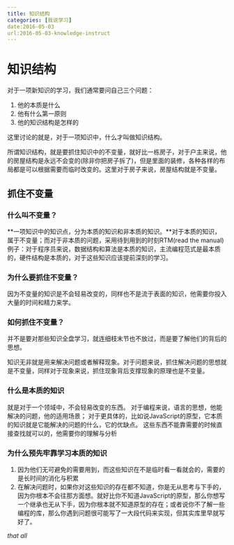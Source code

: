 ```yaml
---
title: 知识结构
categories: [我说学习]
date:2016-05-03
url:2016-05-03-knowledge-instruct
---
```


# 知识结构

对于一项新知识的学习，我们通常要问自己三个问题：

1. 他的本质是什么
2. 他有什么第一原则
3. 他的知识结构是怎样的

这里讨论的就是，对于一项知识中，什么才叫做知识结构。

所谓知识结构，就是要抓住知识中的不变量，就好比一栋房子，对于户主来说，他的房屋结构是永远不会变的(除非你把房子拆了)，但是里面的装修，各种各样的布局都是可以根据需要而临时改变的。这里对于房子来说，房屋结构就是不变量。

## 抓住不变量

### 什么叫不变量？

**一项知识中的知识点，分为本质的知识和非本质的知识。**对于本质的知识，属于不变量；而对于非本质的问题，采用待到用到的时刻RTM(read the manual)
例子：对于程序员来说，数据结构和算法是本质的知识，主流编程范式是最本质的，硬件结构是本质的，对于这些知识应该提前深刻的学习。

### 为什么要抓住不变量？

因为不变量的知识是不会轻易改变的，同样也不是流于表面的知识，他需要你投入大量的时间和精力来学。

### 如何抓住不变量？

并不是要对那些知识全盘学习，就连细枝末节也不放过，而是要了解他们的背后的思想。

知识无非就是用来解决问题或者解释现象。对于问题来说，抓住解决问题的思想就是不变量，同样对于现象来说，抓住现象背后支撑现象的原理也是不变量。

### 什么是本质的知识

就是对于一个领域中，不会轻易改变的东西。
对于编程来说，语言的思想，他能解决的问题，他的适用场景；
对于更具体的，比如说JavaScript的原型，它本质的知识就是它能解决的问题的什么，它的优缺点。
这些东西不能靠需要的时候直接查找就可以的，他需要你的理解与分析

### 为什么预先牢靠学习本质的知识

1. 因为他们无可避免的需要用到，而这些知识在不是临时看一看就会的，需要的是长时间的消化与积累
2. 在解决问题时，如果你对这些知识的存在都不知道，你是无从思考与下手的，因为你根本不会往那方面想。就好比你不知道JavaScript的原型，那么你想写一个继承也无从下手，因为你根本就不知道原型的存在；或者说你不了解一些编程的库，那么你遇到问题很可能写了一大段代码来实现，但其实库里早就写好了。

*that all*

